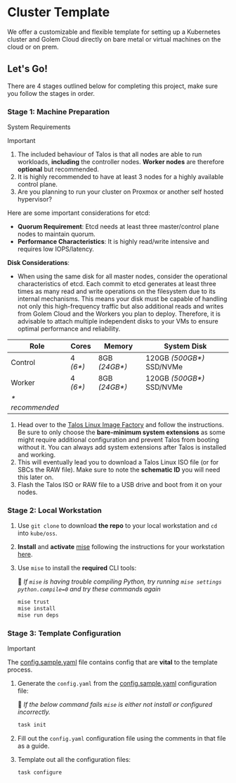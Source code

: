 # Cluster Template

We offer a customizable and flexible template for setting up a Kubernetes cluster and Golem Cloud directly on bare metal or virtual machines on the cloud or on prem.

## Let's Go!
There are 4 stages outlined below for completing this project, make sure you follow the stages in order.

### Stage 1: Machine Preparation
System Requirements

> [!IMPORTANT]
> 1. The included behaviour of Talos is that all nodes are able to run workloads, **including** the controller nodes. **Worker nodes** are therefore **optional** but recommended.
> 2. It is highly recommended to have at least 3 nodes for a highly available control plane.
> 3. Are you planning to run your cluster on Proxmox or another self hosted hypervisor?
>
> Here are some important considerations for etcd:
> - **Quorum Requirement**: Etcd needs at least three master/control plane nodes to maintain quorum.
> - **Performance Characteristics**: It is highly read/write intensive and requires low IOPS/latency.
>
> **Disk Considerations**:
> - When using the same disk for all master nodes, consider the operational characteristics of etcd. Each commit to etcd generates at least three times as many read and write operations on the filesystem due to its internal mechanisms. This means your disk must be capable of handling not only this high-frequency traffic but also additional reads and writes from Golem Cloud and the Workers you plan to deploy. Therefore, it is advisable to attach multiple independent disks to your VMs to ensure optimal performance and reliability.

| Role    | Cores    | Memory        | System Disk               |
|---------|----------|---------------|---------------------------|
| Control | 4 _(6*)_ | 8GB _(24GB*)_ | 120GB _(500GB*)_ SSD/NVMe |
| Worker  | 4 _(6*)_ | 8GB _(24GB*)_ | 120GB _(500GB*)_ SSD/NVMe |
| _\* recommended_ |

1. Head over to the [Talos Linux Image Factory](https://factory.talos.dev) and follow the instructions. Be sure to only choose the **bare-minimum system extensions** as some might require additional configuration and prevent Talos from booting without it. You can always add system extensions after Talos is installed and working.
2. This will eventually lead you to download a Talos Linux ISO file (or for SBCs the RAW file). Make sure to note the **schematic ID** you will need this later on.
3. Flash the Talos ISO or RAW file to a USB drive and boot from it on your nodes.

### Stage 2: Local Workstation
1. Use `git clone` to download **the repo** to your local workstation and `cd` into `kube/oss`.
2. **Install** and **activate** [mise](https://mise.jdx.dev/) following the instructions for your workstation [here](https://mise.jdx.dev/getting-started.html).
3. Use `mise` to install the **required** CLI tools:

   📍 _If `mise` is having trouble compiling Python, try running `mise settings python.compile=0` and try these commands again_

    ```sh
    mise trust
    mise install
    mise run deps
    ```
### Stage 3: Template Configuration

> [!IMPORTANT]
> The [config.sample.yaml](./config.sample.yaml) file contains config that are **vital** to the template process.

1. Generate the `config.yaml` from the [config.sample.yaml](./config.sample.yaml) configuration file:

   📍 _If the below command fails `mise` is either not install or configured incorrectly._

    ```sh
    task init
    ```
2. Fill out the `config.yaml` configuration file using the comments in that file as a guide.

3. Template out all the configuration files:

    ```sh
    task configure
    ```
